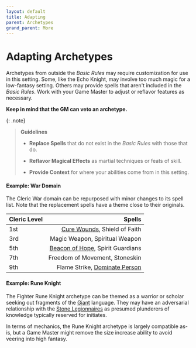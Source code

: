 ```yaml
---
layout: default
title: Adapting
parent: Archetypes
grand_parent: More
---
```


# Adapting Archetypes

Archetypes from outside the _Basic Rules_ may require customization for use in this setting. Some, like the Echo Knight, may involve too much magic for a low-fantasy setting. Others may provide spells that aren't included in the _Basic Rules_. Work with your Game Master to adjust or reflavor features as necessary.

**Keep in mind that the GM can veto an archetype.**


{: .note}
> **Guidelines**
> 
> * **Replace Spells** that do not exist in the _Basic Rules_ with those that do.
> 
> * **Reflavor Magical Effects** as martial techniques or feats of skill.
> 
> * **Provide Context** for where your abilities come from in this setting.


#### Example: War Domain

The Cleric War domain can be repurposed with minor changes to its spell list. Note that the replacement spells have a theme close to their originals. 

| Cleric Level |                                                                 Spells |
| :----------- | ---------------------------------------------------------------------: |
| 1st          |        [Cure Wounds](../../../data/srd_spells/cure_wounds), Shield of Faith |
| 3rd          |                                         Magic Weapon, Spiritual Weapon |
| 5th          | [Beacon of Hope](../../../data/srd_spells/beacon_of_hope), Spirit Guardians |
| 7th          |                                         Freedom of Movement, Stoneskin |
| 9th          |   Flame Strike, [Dominate Person](../../../data/srd_spells/dominate_person) |

#### Example: Rune Knight

The Fighter Rune Knight archetype can be themed as a warrior or scholar seeking out fragments of the [Giant](../secret_languages) language. They may have an adversarial relationship with the [Stone Legionnaires](../../../data/archetypes/cleric_stone) as presumed plunderers of knowledge typically reserved for initiates.

In terms of mechanics, the Rune Knight archetype is largely compatible as-is, but a Game Master might remove the size increase ability to avoid veering into high fantasy.